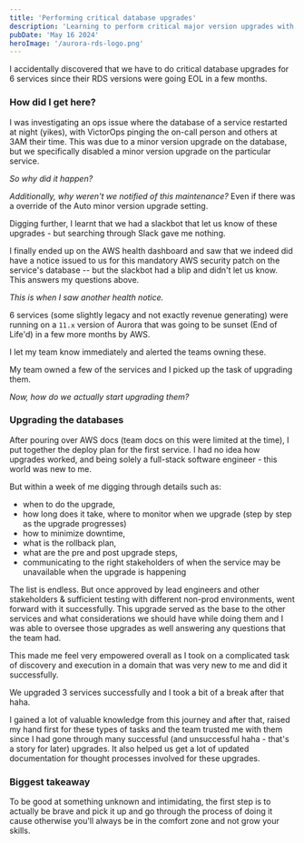 ```yaml
---
title: 'Performing critical database upgrades'
description: 'Learning to perform critical major version upgrades with less knowledge'
pubDate: 'May 16 2024'
heroImage: '/aurora-rds-logo.png'
---
```


I accidentally discovered that we have to do critical database upgrades for 6 services since their RDS versions were going EOL in a few months.

### How did I get here?
I was investigating an ops issue where the database of a service restarted at night (yikes), with VictorOps pinging the on-call person and others at 3AM their time. This was due to a minor version upgrade on the database, but we specifically disabled a minor version upgrade on the particular service. 

_So why did it happen?_


_Additionally, why weren't we notified of this maintenance?_ Even if there was a override of the Auto minor version upgrade setting.

Digging further, I learnt that we had a slackbot that let us know of these upgrades - but searching through Slack gave me nothing.

I finally ended up on the AWS health dashboard and saw that we indeed did have a notice issued to us for this mandatory AWS security patch on the service's database -- but the slackbot had a blip and didn't let us know. This answers my questions above.

*This is when I saw another health notice.*

6 services (some slightly legacy and not exactly revenue generating) were running on a `11.x` version of Aurora that was going to be sunset (End of Life'd) in a few more months by AWS. 

I let my team know immediately and alerted the teams owning these.

My team owned a few of the services and I picked up the task of upgrading them.

_Now, how do we actually start upgrading them?_

### Upgrading the databases

After pouring over AWS docs (team docs on this were limited at the time), I put together the deploy plan for the first service. I had no idea how upgrades worked, and being solely a full-stack software engineer - this world was new to me. 

But within a week of me digging through details such as:
- when to do the upgrade, 
- how long does it take, where to monitor when we upgrade  (step by step as the upgrade progresses)
- how to minimize downtime,
- what is the rollback plan, 
- what are the pre and post upgrade steps,
- communicating to the right stakeholders of when the service may be unavailable when the upgrade is happening 

The list is endless. But once approved by lead engineers and other stakeholders & sufficient testing with different non-prod environments, went forward with it successfully. This upgrade served as the base to the other services and what considerations we should have while doing them and I was able to oversee those upgrades as well answering any questions that the team had.

This made me feel very empowered overall as I took on a complicated task of discovery and execution in a domain that was very new to me and did it successfully.

We upgraded 3 services successfully and I took a bit of a break after that haha.

I gained a lot of valuable knowledge from this journey and after that, raised my hand first for these types of tasks and the team trusted me with them since I had gone through many successful (and unsuccessful haha - that's a story for later) upgrades. It also helped us get a lot of updated documentation for thought processes involved for these upgrades.

### Biggest takeaway

To be good at something unknown and intimidating, the first step is to actually be brave and pick it up and go through the process of doing it cause otherwise you'll always be in the comfort zone and not grow your skills.
